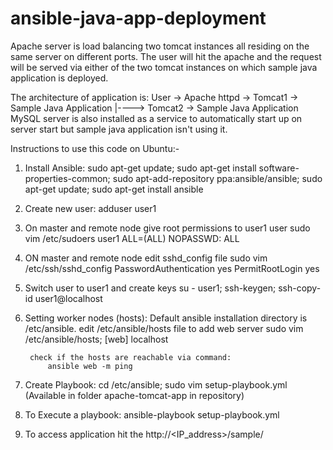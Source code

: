# ansible-java-app-deployment

Apache server is load balancing two tomcat instances all residing on the same server on different ports. 
The user will hit the apache and the request will be served via either of the two tomcat instances on which sample java application is deployed.

The architecture of application is:
User -> Apache httpd -> Tomcat1 -> Sample Java Application
                 |----> Tomcat2 -> Sample Java Application
MySQL server is also installed as a service to automatically start up on server start but sample java application isn't using it.

Instructions to use this code on Ubuntu:-

1. Install Ansible:
	sudo apt-get update;
	sudo apt-get install software-properties-common;
	sudo apt-add-repository ppa:ansible/ansible;
	sudo apt-get update;
	sudo apt-get install ansible
	
2. Create new user:
	adduser user1

3. On master and remote node give root permissions to user1 user
	sudo vim /etc/sudoers 
		user1 ALL=(ALL) NOPASSWD: ALL
	
4. ON master and remote node edit sshd_config file
	sudo vim /etc/ssh/sshd_config 
		PasswordAuthentication yes 
		PermitRootLogin yes
	
3. Switch user to user1 and create keys
	su - user1;
	ssh-keygen;
	ssh-copy-id user1@localhost
	
4. Setting worker nodes (hosts):
	Default ansible installation directory is /etc/ansible.
	edit /etc/ansible/hosts file to add web server
		sudo vim /etc/ansible/hosts;
			[web]
			localhost
			
		check if the hosts are reachable via command:
			ansible web -m ping
			
5. Create Playbook:
    cd /etc/ansible;
	sudo vim setup-playbook.yml (Available in folder apache-tomcat-app in repository)

6. To Execute a playbook:
	ansible-playbook setup-playbook.yml
	
7. To access application hit the http://<IP_address>/sample/

		
			
		
	
